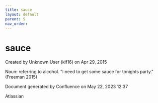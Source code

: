 ```yaml
---
title: sauce
layout: default
parent: S
nav_order:
---
```


# sauce

Created by  Unknown User (klf16) on Apr 29, 2015

Noun: referring to alcohol. &quot;I need to get some sauce for tonights party.&quot; (Freeman 2015)

Document generated by Confluence on May 22, 2023 12:37

Atlassian
